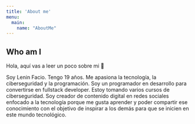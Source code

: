 ```yaml
---
title: 'About me'
menu:
  main:
    name: "AboutMe"
---
```


## Who am I

Hola, aquí vas a leer un poco sobre mi 🤩

Soy Lenin Facio. Tengo 19 años. Me apasiona la tecnología, la ciberseguridad y la programación.
Soy un programador en desarrollo para convertirse en fullstack developer.
Estoy tomando varios cursos de ciberseguridad.
Soy creador de contenido digital en redes sociales enfocado a la tecnología porque  me gusta aprender y poder compartir ese conocimiento con el objetivo de inspirar a los demás para que se inicien en este mundo tecnológico.


